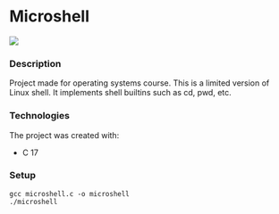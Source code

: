 # Microshell
[![](https://skills.thijs.gg/icons?i=c,linux,bash,regex)](https://skills.thijs.gg)

### Description
Project made for operating systems course. This is a limited version of Linux shell. It implements shell builtins such as cd, pwd, etc.

### Technologies
The project was created with:
- C 17

### Setup
```
gcc microshell.c -o microshell
./microshell
